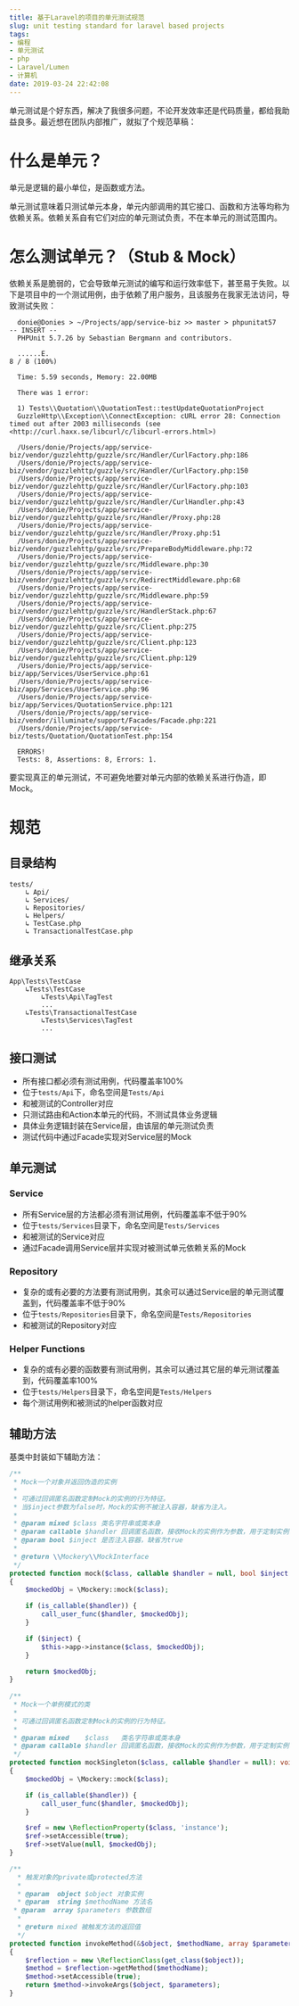 ```yaml
---
title: 基于Laravel的项目的单元测试规范
slug: unit testing standard for laravel based projects
tags:
- 编程
- 单元测试
- php
- Laravel/Lumen
- 计算机
date: 2019-03-24 22:42:08
---
```


单元测试是个好东西，解决了我很多问题，不论开发效率还是代码质量，都给我助益良多。最近想在团队内部推广，就拟了个规范草稿：

<!--more-->

# 什么是单元？

单元是逻辑的最小单位，是函数或方法。

单元测试意味着只测试单元本身，单元内部调用的其它接口、函数和方法等均称为依赖关系。依赖关系自有它们对应的单元测试负责，不在本单元的测试范围内。

# 怎么测试单元？（Stub & Mock）

依赖关系是脆弱的，它会导致单元测试的编写和运行效率低下，甚至易于失败。以下是项目中的一个测试用例，由于依赖了用户服务，且该服务在我家无法访问，导致测试失败：

```
  donie@Donies > ~/Projects/app/service-biz >> master > phpunitat57                                  -- INSERT --
  PHPUnit 5.7.26 by Sebastian Bergmann and contributors.
  
  ......E.                                                            8 / 8 (100%)
  
  Time: 5.59 seconds, Memory: 22.00MB
  
  There was 1 error:
  
  1) Tests\\Quotation\\QuotationTest::testUpdateQuotationProject
  GuzzleHttp\\Exception\\ConnectException: cURL error 28: Connection timed out after 2003 milliseconds (see <http://curl.haxx.se/libcurl/c/libcurl-errors.html>)
  
  /Users/donie/Projects/app/service-biz/vendor/guzzlehttp/guzzle/src/Handler/CurlFactory.php:186
  /Users/donie/Projects/app/service-biz/vendor/guzzlehttp/guzzle/src/Handler/CurlFactory.php:150
  /Users/donie/Projects/app/service-biz/vendor/guzzlehttp/guzzle/src/Handler/CurlFactory.php:103
  /Users/donie/Projects/app/service-biz/vendor/guzzlehttp/guzzle/src/Handler/CurlHandler.php:43
  /Users/donie/Projects/app/service-biz/vendor/guzzlehttp/guzzle/src/Handler/Proxy.php:28
  /Users/donie/Projects/app/service-biz/vendor/guzzlehttp/guzzle/src/Handler/Proxy.php:51
  /Users/donie/Projects/app/service-biz/vendor/guzzlehttp/guzzle/src/PrepareBodyMiddleware.php:72
  /Users/donie/Projects/app/service-biz/vendor/guzzlehttp/guzzle/src/Middleware.php:30
  /Users/donie/Projects/app/service-biz/vendor/guzzlehttp/guzzle/src/RedirectMiddleware.php:68
  /Users/donie/Projects/app/service-biz/vendor/guzzlehttp/guzzle/src/Middleware.php:59
  /Users/donie/Projects/app/service-biz/vendor/guzzlehttp/guzzle/src/HandlerStack.php:67
  /Users/donie/Projects/app/service-biz/vendor/guzzlehttp/guzzle/src/Client.php:275
  /Users/donie/Projects/app/service-biz/vendor/guzzlehttp/guzzle/src/Client.php:123
  /Users/donie/Projects/app/service-biz/vendor/guzzlehttp/guzzle/src/Client.php:129
  /Users/donie/Projects/app/service-biz/app/Services/UserService.php:61
  /Users/donie/Projects/app/service-biz/app/Services/UserService.php:96
  /Users/donie/Projects/app/service-biz/app/Services/QuotationService.php:121
  /Users/donie/Projects/app/service-biz/vendor/illuminate/support/Facades/Facade.php:221
  /Users/donie/Projects/app/service-biz/tests/Quotation/QuotationTest.php:154
  
  ERRORS!
  Tests: 8, Assertions: 8, Errors: 1.
```

要实现真正的单元测试，不可避免地要对单元内部的依赖关系进行伪造，即Mock。

# 规范

## 目录结构

```
tests/
    ↳ Api/
    ↳ Services/
    ↳ Repositories/
    ↳ Helpers/
    ↳ TestCase.php
    ↳ TransactionalTestCase.php
```

## 继承关系

```
App\Tests\TestCase
    ↳Tests\TestCase
        ↳Tests\Api\TagTest
        ...
    ↳Tests\TransactionalTestCase
        ↳Tests\Services\TagTest
        ...
```

## 接口测试

- 所有接口都必须有测试用例，代码覆盖率100%
- 位于`tests/Api`下，命名空间是`Tests/Api`
- 和被测试的Controller对应
- 只测试路由和Action本单元的代码，不测试具体业务逻辑
- 具体业务逻辑封装在Service层，由该层的单元测试负责
- 测试代码中通过Facade实现对Service层的Mock

## 单元测试

### Service 

- 所有Service层的方法都必须有测试用例，代码覆盖率不低于90%
- 位于`tests/Services`目录下，命名空间是`Tests/Services`
- 和被测试的Service对应
- 通过Facade调用Service层并实现对被测试单元依赖关系的Mock

### Repository 

- 复杂的或有必要的方法要有测试用例，其余可以通过Service层的单元测试覆盖到，代码覆盖率不低于90%
- 位于`tests/Repositories`目录下，命名空间是`Tests/Repositories`
- 和被测试的Repository对应

### Helper Functions 

- 复杂的或有必要的函数要有测试用例，其余可以通过其它层的单元测试覆盖到，代码覆盖率100%
- 位于`tests/Helpers`目录下，命名空间是`Tests/Helpers`
- 每个测试用例和被测试的helper函数对应

## 辅助方法

基类中封装如下辅助方法：

```php
/**
 * Mock一个对象并返回伪造的实例
 *
 * 可通过回调匿名函数定制Mock的实例的行为特征。
 * 当$inject参数为false时，Mock的实例不被注入容器，缺省为注入。
 *
 * @param mixed $class 类名字符串或类本身
 * @param callable $handler 回调匿名函数，接收Mock的实例作为参数，用于定制实例自身行为特征
 * @param bool $inject 是否注入容器，缺省为true
 *
 * @return \\Mockery\\MockInterface
 */
protected function mock($class, callable $handler = null, bool $inject = true): MockInterface
{
    $mockedObj = \Mockery::mock($class);

    if (is_callable($handler)) {
        call_user_func($handler, $mockedObj);
    }

    if ($inject) {
        $this->app->instance($class, $mockedObj);
    }

    return $mockedObj;
}
  
/**
 * Mock一个单例模式的类
 *
 * 可通过回调匿名函数定制Mock的实例的行为特征。
 *
 * @param mixed    $class   类名字符串或类本身
 * @param callable $handler 回调匿名函数，接收Mock的实例作为参数，用于定制实例自身行为特征
 */
protected function mockSingleton($class, callable $handler = null): void
{
    $mockedObj = \Mockery::mock($class);

    if (is_callable($handler)) {
        call_user_func($handler, $mockedObj);
    }

    $ref = new \ReflectionProperty($class, 'instance');
    $ref->setAccessible(true);
    $ref->setValue(null, $mockedObj);
}

/**
  * 触发对象的private或protected方法
  *
  * @param  object $object 对象实例
  * @param  string $methodName 方法名
 * @param  array $parameters 参数数组
  *
  * @return mixed 被触发方法的返回值
  */
protected function invokeMethod(&$object, $methodName, array $parameters = [])
{
    $reflection = new \ReflectionClass(get_class($object));
    $method = $reflection->getMethod($methodName);
    $method->setAccessible(true);
    return $method->invokeArgs($object, $parameters);
}
```
